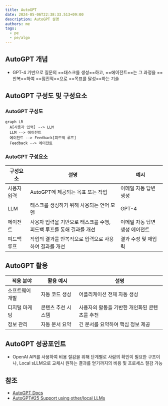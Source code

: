 ```yaml
---
title: AutoGPT
date: 2024-05-06T22:38:33.513+09:00
description: AutoGPT 설명
authors: me
tags:
  - pe
  - pe/algo
---
```


## AutoGPT 개념

- GPT-4 기반으로 질문의 ==태스크를 생성==하고, ==에이전트==는 그 과정을 ==반복==하여 ==점진적==으로 ==목표를 달성==하는 기술

## AutoGPT 구성도 및 구성요소

### AutoGPT 구성도

```mermaid
graph LR
  A[사용자 입력] --> LLM
  LLM --> 에이전트
  에이전트 --> Feedback[피드백 루프]
  Feedback --> 에이전트
```

### AutoGPT 구성요소

| 구성요소 | 설명 | 예시 |
| --- | --- | --- |
| 사용자 입력 | AutoGPT에 제공되는 목표 또는 작업   | 이메일 자동 답변 생성 |
| LLM | 태스크를 생성하기 위해 사용되는 언어 모델 | GPT-4  |
| 에이전트 | 사용자 입력을 기반으로 태스크를 수행, 피드백 루프를 통해 결과를 개선 | 이메일 자동 답변 생성 에이전트 |
| 피드백 루프 | 작업의 결과를 반복적으로 입력으로 사용하여 결과를 개선   | 결과 수정 및 재입력 |

## AutoGPT 활용

| 적용 분야 | 활용 예시 | 설명 |
| --- | --- | --- |
| 소프트웨어 개발 | 자동 코드 생성 | 어플리케이션 전체 자동 생성 |
| 디지털 마케팅 | 콘텐츠 추천 시스템 | 사용자의 활동을 기반한 개인화된 콘텐츠를 추천 |
| 정보 관리 | 자동 문서 요약 | 긴 문서를 요약하여 핵심 정보 제공 |

## AutoGPT 성공포인트

- OpenAI API를 사용하여 비용 절감을 위해 단계별로 사람의 확인이 필요한 구조이나, Local sLLM으로 교체시 원하는 결과를 얻기까지의 비용 및 프로세스 절감 가능

## 참조

- [AutoGPT Docs](https://docs.agpt.co/autogpt/)
- [AutoGPT#25 Support using other/local LLMs](https://github.com/Significant-Gravitas/AutoGPT/issues/25)

